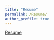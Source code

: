 ```yaml
---
title: "Resume"
permalink: /Resume/
author_profile: true
---
```


[Resume](https://drive.google.com/file/d/1K4VcRIoruyQEkFlAdOSD9q7wHPUHYsDK/view?usp=sharing)
